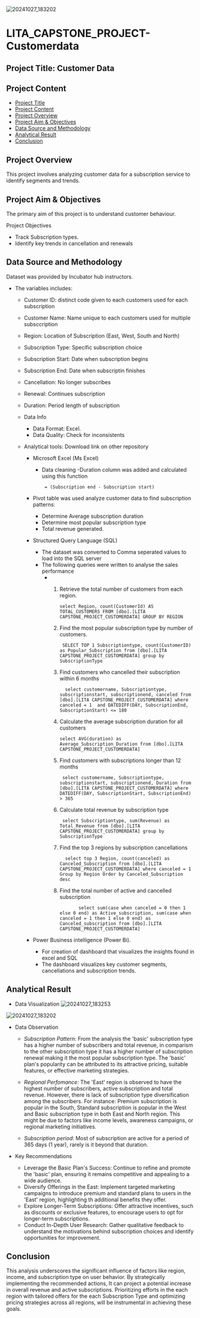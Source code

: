 ![20241027_183202](https://github.com/user-attachments/assets/cce35369-3fe8-45a3-abbf-8159f9523ea9)
# LITA_CAPSTONE_PROJECT-Customerdata

## Project Title: Customer Data
## Project Content
- [Project Title](#project-title)
- [Project Content](#project_content)
- [Project Overview](#project_overview)
- [Project Aim & Objectives](#project_aim_and_objective)
- [Data Source and Methodology](#data_sources_and_methodology)
- [Analytical Result](#analytical_result)
- [Conclusion](#conclusion)

## Project Overview
This project involves analyzing customer data for a subscription service to identify segments and trends.
## Project Aim & Objectives
 The primary aim of this project is to understand customer behaviour.

Project Objectives
- Track Subscription types.
- Identify key trends in cancellation and renewals 

## Data Source and Methodology
Dataset was provided by Incubator hub instructors. 
-  The variables includes:
     - Customer ID: distinct code given to each customers used for each subscription
     - Customer Name: Name unique to each customers used for multiple subsccription
     - Region: Location of Subscription (East, West, South and North)
     - Subscription Type: Specific subscription choice
     - Subscription Start: Date when subscription begins
     - Subscription End: Date when subscriptin finishes
     - Cancellation: No longer subscribes
     - Renewal: Continues subscription
     - Duration: Period length of subscription
     
   - Data Info
      - Data Format: Excel.
      - Data Quality: Check for inconsistents
        
   - Analytical tools: Download link on other repository
       - Microsoft Excel (Ms Excel)
         - Data cleaning
          -Duration column was added and calculated using this function
 
                = (Subscription end - Subscription start)
       - Pivot table was used analyze customer data to find subscription patterns: 
           - Determine Average subscription duration
           - Determine most popular subscription type
           - Total revenue generated.              

      - Structured Query Language (SQL)
          - The dataset was converted to Comma seperated values to load into the SQL server
          - The following queries were written to analyse the sales performance
              - 1. Retrieve the total number of customers from each region.

                       select Region, count(CustomerId) AS TOTAL_CUSTOMERS FROM [dbo].[LITA CAPSTONE_PROJECT_CUSTOMERDATA] GROUP BY REGION
                2. Find the most popular subscription type by number of customers.

                        SELECT TOP 1 Subscriptiontype, count(CustomerID) as Popular_Subscription from [dbo].[LITA CAPSTONE_PROJECT_CUSTOMERDATA] group by SubscriptionType
                3. Find customers who cancelled their subscription within 6 months 
               
                         select customername, Subscriptiontype, subscriptionstart, subscriptionend, canceled from [dbo].[LITA CAPSTONE_PROJECT_CUSTOMERDATA] where canceled = 1  and DATEDIFF(DAY, SubscriptionEnd, SubscriptionStart) <= 180
                4. Calculate the average subscription duration for all customers 
            
                       select AVG(duration) as Average_Subscription_Duration from [dbo].[LITA CAPSTONE_PROJECT_CUSTOMERDATA]
                5. Find customers with subscriptions longer than 12 months

                        select customername, Subscriptiontype, subscriptionstart, subscriptionend, Duration from [dbo].[LITA CAPSTONE_PROJECT_CUSTOMERDATA] where DATEDIFF(DAY, SubscriptionStart, SubscriptionEnd) > 365
                6. Calculate total revenue by subscription type

                        select Subscriptiontype, sum(Revenue) as Total_Revenue from [dbo].[LITA CAPSTONE_PROJECT_CUSTOMERDATA] group by SubscriptionType
                7. Find the top 3 regions by subscription cancellations 

                         select top 3 Region, count(canceled) as Canceled_Subscription from [dbo].[LITA CAPSTONE_PROJECT_CUSTOMERDATA] where canceled = 1 Group by Region Order by Canceled_Subscription desc
                8. Find the total number of active and cancelled subscription
 
                              select sum(case when canceled = 0 then 1 else 0 end) as Active_subscription, sum(case when canceled = 1 then 1 else 0 end) as Canceled_subscription from [dbo].[LITA CAPSTONE_PROJECT_CUSTOMERDATA]
 
      - Power Business intelligence (Power Bi).
           - For creation of dashboard that visualizes the insights found in excel and SQL
           - The dashboard visualizes key customer segments, cancellations and subscription trends.
## Analytical Result
   - Data Visualization
    ![20241027_183253](https://github.com/user-attachments/assets/bb41935a-16a0-4a36-bf95-552e854e1244)

   ![20241027_183202](https://github.com/user-attachments/assets/3d4aac23-47ee-4c74-a048-5ec8fa235e65)

   - Data Observation
     
      - *Subscription Pattern*: From the analysis the 'basic' subscription type has a higher number of subscribers and total revenue, in comparism to the other subscription type it has a higher number of subscription renewal making it the most popular subscription type. The 'basic' plan's popularity can be attributed to its attractive pricing, suitable features, or effective marketing strategies.
        
      - *Regional Perfomance*: The 'East' region is observed to have the highest number of subscribers, active subscription and total revenue. However, there is lack of subscription type diversification among the subscribers. For instance: Premium subscription is popular in the South, Standard subscription is popular in the West and Basic subscription type in both East and North region. This might be due to factors like income levels, awareness campaigns, or regional marketing initiatives.
        
      - *Subscription period*: Most of subscription are active for a period of 365 days (1 year), rarely is it beyond that duration.

  - Key Recommendations
     - Leverage the Basic Plan's Success: Continue to refine and promote the 'basic' plan, ensuring it remains competitive and appealing to a wide audience.
     - Diversify Offerings in the East: Implement targeted marketing campaigns to introduce premium and standard plans to users in the 'East' region, highlighting th   additional benefits they offer.
     - Explore Longer-Term Subscriptions: Offer attractive incentives, such as discounts or exclusive features, to encourage users to opt for longer-term subscriptions.
     - Conduct In-Depth User Research: Gather qualitative feedback to understand the motivations behind subscription choices and identify opportunities for improvement.


  ## Conclusion ##
This analysis underscores the significant influence of factors like region, income, and subscription type on user behavior. By strategically implementing the recommended actions, It can project a potential increase in overall revenue and  active subscriptions. Prioritizing efforts in the each region with tailored offers for the each Subscription Type and optimizing pricing strategies across all regions, will be instrumental in achieving these goals.
